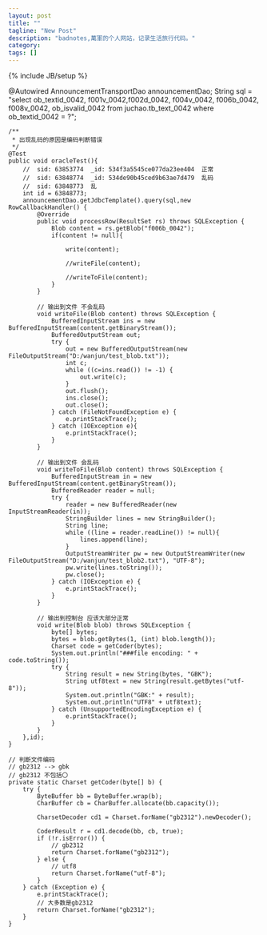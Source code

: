 ```yaml
---
layout: post
title: ""
tagline: "New Post"
description: "badnotes,萬軍的个人网站，记录生活旅行代码。"
category: 
tags: []
---
```

{% include JB/setup %}


 @Autowired
    AnnouncementTransportDao announcementDao;
    String sql = "select ob_textid_0042, f001v_0042,f002d_0042, f004v_0042, f006b_0042, f008v_0042, ob_isvalid_0042 from juchao.tb_text_0042 where ob_textid_0042 = ?";

    /**
     * 出现乱码的原因是编码判断错误
     */
    @Test
    public void oracleTest(){
        //  sid: 63853774  _id: 534f3a5545ce077da23ee404  正常
        //  sid: 63848774  _id: 534de90b45ced9b63ae7d479  乱码
        //  sid: 63848773  乱
        int id = 63848773;
        announcementDao.getJdbcTemplate().query(sql,new RowCallbackHandler() {
            @Override
            public void processRow(ResultSet rs) throws SQLException {
                Blob content = rs.getBlob("f006b_0042");
                if(content != null){

                    write(content);

                    //writeFile(content);

                    //writeToFile(content);
                }
            }

            // 输出到文件 不会乱码
            void writeFile(Blob content) throws SQLException {
                BufferedInputStream ins = new BufferedInputStream(content.getBinaryStream());
                BufferedOutputStream out;
                try {
                    out = new BufferedOutputStream(new FileOutputStream("D:/wanjun/test_blob.txt"));
                    int c;
                    while ((c=ins.read()) != -1) {
                        out.write(c);
                    }
                    out.flush();
                    ins.close();
                    out.close();
                } catch (FileNotFoundException e) {
                    e.printStackTrace();
                } catch (IOException e){
                    e.printStackTrace();
                }
            }

            // 输出到文件 会乱码
            void writeToFile(Blob content) throws SQLException {
                BufferedInputStream in = new BufferedInputStream(content.getBinaryStream());
                BufferedReader reader = null;
                try {
                    reader = new BufferedReader(new InputStreamReader(in));
                    StringBuilder lines = new StringBuilder();
                    String line;
                    while ((line = reader.readLine()) != null){
                        lines.append(line);
                    }
                    OutputStreamWriter pw = new OutputStreamWriter(new FileOutputStream("D:/wanjun/test_blob2.txt"), "UTF-8");
                    pw.write(lines.toString());
                    pw.close();
                } catch (IOException e) {
                    e.printStackTrace();
                }
            }

            // 输出到控制台 应该大部分正常
            void write(Blob blob) throws SQLException {
                byte[] bytes;
                bytes = blob.getBytes(1, (int) blob.length());
                Charset code = getCoder(bytes);
                System.out.println("###file encoding: " + code.toString());
                try {
                    String result = new String(bytes, "GBK");
                    String utf8text = new String(result.getBytes("utf-8"));
                    System.out.println("GBK:" + result);
                    System.out.println("UTF8" + utf8text);
                } catch (UnsupportedEncodingException e) {
                    e.printStackTrace();
                }
            }
        },id);
    }

    // 判断文件编码
    // gb2312 --> gbk
    // gb2312 不包括〇
    private static Charset getCoder(byte[] b) {
        try {
            ByteBuffer bb = ByteBuffer.wrap(b);
            CharBuffer cb = CharBuffer.allocate(bb.capacity());

            CharsetDecoder cd1 = Charset.forName("gb2312").newDecoder();

            CoderResult r = cd1.decode(bb, cb, true);
            if (!r.isError()) {
                // gb2312
                return Charset.forName("gb2312");
            } else {
                // utf8
                return Charset.forName("utf-8");
            }
        } catch (Exception e) {
            e.printStackTrace();
            // 大多数是gb2312
            return Charset.forName("gb2312");
        }
    }